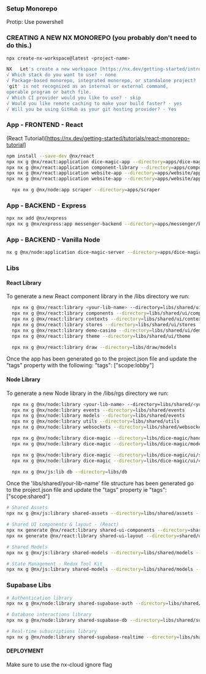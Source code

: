 ### Setup Monorepo

Protip: Use powershell

### CREATING A NEW NX MONOREPO (you probably don't need to do this.)

```bash
npx create-nx-workspace@latest <project-name>

NX   Let's create a new workspace [https://nx.dev/getting-started/intro]
√ Which stack do you want to use? · none
√ Package-based monorepo, integrated monorepo, or standalone project? · integrated
'git' is not recognized as an internal or external command,
operable program or batch file.
√ Which CI provider would you like to use? · skip
√ Would you like remote caching to make your build faster? · yes
√ Will you be using GitHub as your git hosting provider? · Yes
```

### App - FRONTEND - React

(React Tutorial)[https://nx.dev/getting-started/tutorials/react-monorepo-tutorial]

```bash
npm install --save-dev @nx/react
npx nx g @nx/react:application dice-magic-app --directory=apps/dice-magic/app
npx nx g @nx/react:application component-library --directory=apps/component-library/app
npx nx g @nx/react:application website-app --directory=apps/website/app
npx nx g @nx/react:application website-app --directory=apps/website/app
```


```bash
  npx nx g @nx/node:app scraper --directory=apps/scraper
```

### App - BACKEND - Express

```bash
npx nx add @nx/express
npx nx g @nx/express:app messenger-backend --directory=apps/messenger/backend
```

### App - BACKEND - Vanilla Node
```bash
nx g @nx/node:application dice-magic-server --directory=apps/dice-magic/server
```

### Libs

#### React Library

To generate a new React component library in the /libs directory we run:

```bash
  npx nx g @nx/react:library <your-lib-name> --directory=libs/shared/ui/<your-lib-name>
  npx nx g @nx/react:library components --directory=libs/shared/ui/components
  npx nx g @nx/react:library contexts --directory=libs/shared/ui/contexts
  npx nx g @nx/react:library stores --directory=libs/shared/ui/stores
  npx nx g @nx/react:library demo-casino --directory=libs/shared/ui/demo-casino < this is not suppose to be buildable
  npx nx g @nx/react:library theme --directory=libs/shared/ui/theme

  npx nx g @nx/react:library draw --directory=libs/draw/models
```

Once the app has been generated go to the project.json file and update the "tags" property with the following:
"tags": ["scope:lobby"]

#### Node Library

To generate a new Node library in the /libs/rgs directory we run:

```bash
  npx nx g @nx/node:library <your-lib-name> --directory=libs/shared/<your-lib-name>
  npx nx g @nx/node:library events --directory=libs/shared/events
  npx nx g @nx/node:library models --directory=libs/shared/events
  npx nx g @nx/node:library utils --directory=libs/shared/utils
  npx nx g @nx/node:library websockets --directory=libs/shared/websockets

  npx nx g @nx/node:library dice-magic --directory=libs/dice-magic/handlers
  npx nx g @nx/node:library dice-magic --directory=libs/dice-magic/models

  npx nx g @nx/node:library dice-magic --directory=libs/dice-magic/ui/stores
  npx nx g @nx/node:library dice-magic --directory=libs/dice-magic/ui/contexts

```

```bash
  npx nx g @nx/js:lib db --directory=libs/db
```

Once the 'libs/shared/your-lib-name' file structure has been generated go to the project.json file and update the "tags" property ie "tags": ["scope:shared"]

```bash
# Shared Assets
npx nx g @nx/js:library shared-assets --directory=libs/shared/assets --unitTestRunner=vitest --bundler=none

# Shared UI components & layout - (React)
npx nx generate @nx/react:library shared-ui-components --directory=shared/ui/components --buildable
npx nx generate @nx/react:library shared-ui-layout --directory=shared/ui/layout --buildable

# Shared Models
npx nx g @nx/js:library shared-models --directory=libs/shared/models --unitTestRunner=vitest --bundler=none

# State Management - Redux Tool Kit
npx nx g @nx/js:library shared-models --directory=libs/shared/models --unitTestRunner=vitest --bundler=none
```

### Supabase Libs

```bash
# Authentication library
npx nx g @nx/node:library shared-supabase-auth --directory=libs/shared/supabase/auth --buildable

# Database interactions library
npx nx g @nx/node:library shared-supabase-db --directory=libs/shared/supabase/db --buildable

# Real-time subscriptions library
npx nx g @nx/node:library shared-supabase-realtime --directory=libs/shared/supabase/realtime --buildable
```

#### DEPLOYMENT

Make sure to use the nx-cloud ignore flag
